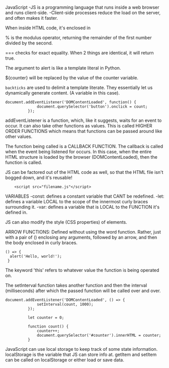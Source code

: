 JavaScript
-JS is a programming language that runs inside a web browser and runs client-side.
-Client-side processes reduce the load on the server, and often makes it faster.

When inside HTML code, it's enclosed in <script> tags. 

Some JS events:
- onmouseover : triggers when an element is hovered over
- onkeydown : triggers when a key is pressed
- onkeyup : triggers when a key is released
- onload : triggers when a page is loaded
- onblur : triggers when an object loses focus (when moving away from an input box, for example)

DOM: Document Object Model --> Essentially the contents of a webpage
- JS can manipulate and change the contents of the DOM.

              function hello() {
                  document.querySelector('h1').innerHTML = 'Goodbye!';
              }
- In this function, document refers to the current web page being displayed. 
- querySelector('tag') is a function that looks through a page for a certain CSS selector, and returns that element. Instead of 
  a tag, '.class' and '#id' can also be used.
- querySelector will only select and return the first result. 
- The innerHTML property of an element is the HTML content within the element's tags. 
 
let is a keyword used to define variables.

Conditional statements
    
    <script>
      let counter = 0;

      function count() {
          counter++;
          document.querySelector('#counter').innerHTML = counter;

          if (counter % 10 === 0) {
              alert(`Counter is at ${counter}!`);
          }
      }
  </script>

% is the modulus operator, returning the remainder of the first number divided by the second.

=== checks for exact equality. When 2 things are identical, it will return true. 

The argument to alert is like a template literal in Python. 

${counter} will be replaced by the value of the counter variable. 

` backticks ` are used to delimit a template literate. They essentially let us dynamically generate content. (A variable in this case).


    document.addEventListener('DOMContentLoaded', function() {
                  document.querySelector('button').onclick = count;
              });
              
addEventListener is a function, which, like it suggests, waits for an event to occur. It can also take other
functions as values. This is called HIGHER ORDER FUNCTIONS which means that functions can be passed around like other values.

The function being called is a CALLBACK FUNCTION. The callback is called when the event being listened for occurs. In this case, when the entire HTML structure is loaded by the browser (DOMContentLoaded), then the function is called. 
 
JS can be factored out of the HTML code as well, so that the HTML file isn't bogged down,
and it's reusable! 
        
        <script src="filename.js"</script>
     
VARIABLES
 -const: defines a constant variable that CANT be redefined.
 -let: defines a variable LOCAL to the scope of the innermost curly braces surrounding it.
 -var: defines a variable that is LOCAL to the FUNCTION it's defined in. 
     
JS can also modify the style (CSS properties) of elements.
    
ARROW FUNCTIONS: Defined without using the word function. Rather, just with a pair of () enclosing
any arguments, followed by an arrow, and then the body enclosed in curly braces. 

    () => {
      alert('Hello, world!');
     }

The keyword 'this' refers to whatever value the function is being operated on. 

The setInterval function takes another function and then the interval (milliseconds) after 
which the passed function will be called over and over.

    document.addEventListener('DOMContentLoaded', () => {
                  setInterval(count, 1000);
              });

              let counter = 0;

              function count() {
                  counter++;
                  document.querySelector('#counter').innerHTML = counter;
              }

JavaScript can use local storage to keep track of some state information.
localStorage is the variable that JS can store info at. getItem and setItem can be called
on localStorage or either load or save data. 



